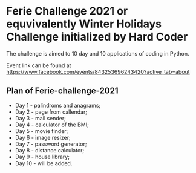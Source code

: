 # Ferie Challenge 2021 or equvivalently Winter Holidays Challenge initialized by Hard Coder

The challenge is aimed to 10 day and 10 applications of coding in Python.

Event link can be found at https://www.facebook.com/events/843253696243420?active_tab=about

## Plan of Ferie-challenge-2021

- Day 1 - palindroms and anagrams;
- Day 2 - page from callendar;
- Day 3 - mail sender;
- Day 4 - calculator of the BMI;
- Day 5 - movie finder;
- Day 6 - image resizer;
- Day 7 - password generator;
- Day 8 - distance calculator;
- Day 9 - house library;
- Day 10 - will be added.
